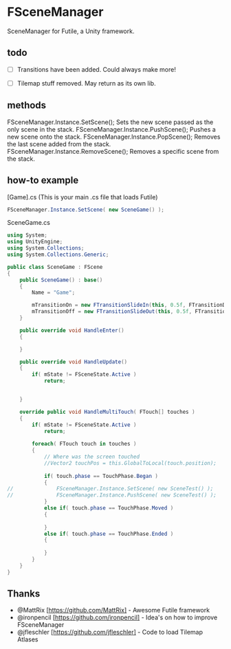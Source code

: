 FSceneManager
=============

SceneManager for Futile, a Unity framework.

todo
-------------

- [ ] Transitions have been added. Could always make more!
- [ ] Tilemap stuff removed. May return as its own lib.


methods
-------------
FSceneManager.Instance.SetScene(); Sets the new scene passed as the only scene in the stack.
FSceneManager.Instance.PushScene(); Pushes a new scene onto the stack.
FSceneManager.Instance.PopScene(); Removes the last scene added from the stack.
FSceneManager.Instance.RemoveScene(); Removes a specific scene from the stack.



how-to example
-------------

[Game].cs (This is your main .cs file that loads Futile)
```csharp
FSceneManager.Instance.SetScene( new SceneGame() );
```

SceneGame.cs
```csharp
using System;
using UnityEngine;
using System.Collections;
using System.Collections.Generic;

public class SceneGame : FScene
{
	public SceneGame() : base()
	{
		Name = "Game";

		mTransitionOn = new FTransitionSlideIn(this, 0.5f, FTransitionDirection.Down);
		mTransitionOff = new FTransitionSlideOut(this, 0.5f, FTransitionDirection.Left);
	}

	public override void HandleEnter()
	{

	}

	public override void HandleUpdate()
	{
		if( mState != FSceneState.Active )
			return;


	}

	override public void HandleMultiTouch( FTouch[] touches )
	{
		if( mState != FSceneState.Active )
			return;
		
		foreach( FTouch touch in touches )
		{
			// Where was the screen touched
			//Vector2 touchPos = this.GlobalToLocal(touch.position);
			
			if( touch.phase == TouchPhase.Began )
			{
//				FSceneManager.Instance.SetScene( new SceneTest() );
//				FSceneManager.Instance.PushScene( new SceneTest() );
			}
			else if( touch.phase == TouchPhase.Moved )
			{
				
			}
			else if( touch.phase == TouchPhase.Ended )
			{
				
			}
		}
	}
}
```


Thanks
-------------

- @MattRix [https://github.com/MattRix] - Awesome Futile framework
- @ironpencil [https://github.com/ironpencil] - Idea's on how to improve FSceneManager
- @jfleschler [https://github.com/jfleschler] - Code to load Tilemap Atlases

